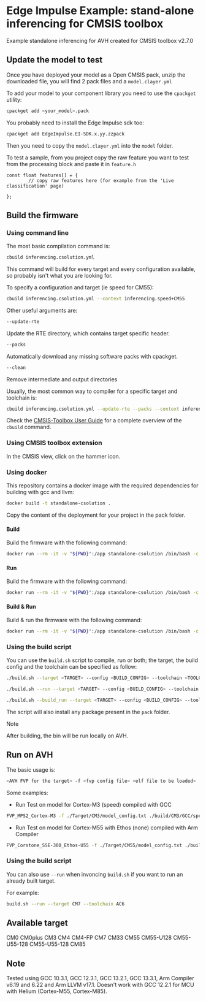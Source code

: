 # Edge Impulse Example: stand-alone inferencing for CMSIS toolbox
Example standalone inferencing for AVH created for CMSIS toolbox v2.7.0

## Update the model to test
Once you have deployed your model as a Open CMSIS pack, unzip the downloaded file, you will find 2 pack files and a `model.clayer.yml`

To add your model to your component library you need to use the `cpackget` utility:
```sh
cpackget add <your_model>.pack
```

You probably need to install the Edge Impulse sdk too:
```sh
cpackget add EdgeImpulse.EI-SDK.x.yy.zzpack
```

Then you need to copy the `model.clayer.yml` into the `model` folder.

To test a sample, from you project copy the raw feature you want to test from the processing block and paste it in `feature.h`
```
const float features[] = { 
        // copy raw features here (for example from the 'Live classification' page)

}; 
```

## Build the firmware

### Using command line
The most basic compilation command is:
```sh
cbuild inferencing.csolution.yml
```
This command will build for every target and every configuration available, so probably isn't what you are looking for.

To specify a configuration and target (ie speed for CM55):
```sh
cbuild inferencing.csolution.yml --context inferencing.speed+CM55
```

Other useful arguments are:
```sh
--update-rte
```
Update the RTE directory, which contains target specific header.

```sh
--packs
```
Automatically download any missing software packs with cpackget.

```sh
--clean
```

Remove intermediate and output directories

Usually, the most common way to compiler for a specific target and toolchain is:
```sh
cbuild inferencing.csolution.yml --update-rte --packs --context inferencing.speed+CM55 --toolchain GCC
```

Check the [CMSIS-Toolbox User Guide](https://github.com/Open-CMSIS-Pack/cmsis-toolbox/blob/main/docs/README.md) for a complete overview of the `cbuild` command.

### Using CMSIS toolbox extension
In the CMSIS view, click on the hammer icon.

### Using docker
This repository contains a docker image with the required dependencies for building with gcc and llvm:
```sh
docker build -t standalone-csolution .
```

Copy the content of the deployment for your project in the pack folder.

#### Build
Build the firmware with the following command:
```sh
docker run --rm -it -v "${PWD}":/app standalone-csolution /bin/bash -c "./build.sh --target <TARGET> --config <BUILD_CONFIG> --toolchain <TOOLCHAIN>"
```

#### Run
Build the firmware with the following command:
```sh
docker run --rm -it -v "${PWD}":/app standalone-csolution /bin/bash -c "./build.sh --run --target <TARGET> --config <BUILD_CONFIG> --toolchain <TOOLCHAIN>"
```

#### Build & Run
Build & run the firmware with the following command:
```sh
docker run --rm -it -v "${PWD}":/app standalone-csolution /bin/bash -c "./build.sh --build_run --target <TARGET> --config <BUILD_CONFIG> --toolchain <TOOLCHAIN>"
```

### Using the build script
You can use the `build.sh` script to compile, run or both; the target, the build config and the toolchain can be specified as follow:

```sh
./build.sh --target <TARGET> --config <BUILD_CONFIG> --toolchain <TOOLCHAIN>
```

```sh
./build.sh --run --target <TARGET> --config <BUILD_CONFIG> --toolchain <TOOLCHAIN>
```

```sh
./build.sh --build_run --target <TARGET> --config <BUILD_CONFIG> --toolchain <TOOLCHAIN>
```

The script will also install any package present in the `pack` folder.

> [!Note]
> After building, the bin will be run locally on AVH.

## Run on AVH

The basic usage is:
```sh
<AVH FVP for the target> -f <fvp config file> <elf file to be loaded>
```

Some examples:
- Run Test on model for Cortex-M3 (speed) compiled with GCC
```sh
FVP_MPS2_Cortex-M3 -f ./Target/CM3/model_config.txt ./build/CM3/GCC/speed/outdir/CM3_inferencing.elf
```
- Run Test on model for Cortex-M55 with Ethos (none) compiled with Arm Compiler
```sh
FVP_Corstone_SSE-300_Ethos-U55 -f ./Target/CM55/model_config.txt ./build/CM55/AC6/speed/outdir/CM55_inferencing.elf
```

### Using the build script
You can also use `--run` when invoncing `build.sh` if you want to run an already built target.

For example:
```sh
build.sh --run --target CM7 --toolchain AC6
```

## Available target
CM0
CM0plus
CM3
CM4
CM4-FP
CM7
CM33
CM55
CM55-U128
CM55-U55-128
CM55-U55-128
CM85

## Note
Tested using GCC 10.3.1, GCC 12.3.1, GCC 13.2.1, GCC 13.3.1, Arm Compiler v6.19 and 6.22 and Arm LLVM v17.1.
Doesn't work with GCC 12.2.1 for MCU with Helium (Cortex-M55, Cortex-M85).
